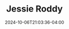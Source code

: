 ---
title: Jessie Roddy
date: 2024-10-06T21:03:36-04:00
featured_image: Jessie-Roddy.webp
featured_image_attr: 
featured_image_attr_link: 
featured_image_alt: 
featured_image_caption: 
Socials:
  Facebook: 
  Twitter: 
  Instagram: jessieroddy
  LinkedIn: 
  IBDB: 
  IMDb:
  Website: https://www.jessieroddy.com
---